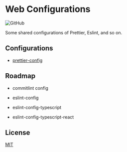 
# Web Configurations
![GitHub](https://img.shields.io/github/license/iam-frankqiu/web-configurations)

Some shared configurations of Prettier, Eslint, and so on.

## Configurations

- [prettier-config](./packages/prettier-config)

## Roadmap

- commitlint config

- eslint-config

- eslint-config-typescript

- eslint-config-typescript-react


  
## License

[MIT](./LICENSE)


